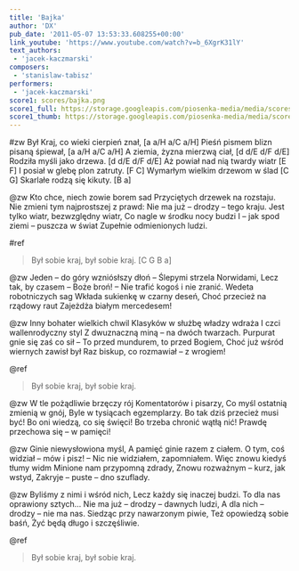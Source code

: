 ```yaml
---
title: 'Bajka'
author: 'DX'
pub_date: '2011-05-07 13:53:33.608255+00:00'
link_youtube: 'https://www.youtube.com/watch?v=b_6XgrK31lY'
text_authors:
 - 'jacek-kaczmarski'
composers:
 - 'stanislaw-tabisz'
performers:
 - 'jacek-kaczmarski'
score1: scores/bajka.png
score1_full: https://storage.googleapis.com/piosenka-media/media/scores/bajka.png
score1_thumb: https://storage.googleapis.com/piosenka-media/media/scores/bajka.png.180x0_q85_upscale.jpg
---
```


#zw
Był Kraj, co wieki cierpień znał, [a a/H a/C a/H]
Pieśń pismem blizn pisaną śpiewał, [a a/H a/C a/H]
A ziemia, żyzna mierzwą ciał, [d d/E d/F d/E]
Rodziła myśli jako drzewa. [d d/E d/F d/E]
Aż powiał nad nią twardy wiatr [E F]
I posiał w glebę plon zatruty. [F C]
Wymarłym wielkim drzewom w ślad [C G]
Skarlałe rodzą się kikuty. [B a]

@zw
Kto chce, niech zowie borem sad
Przyciętych drzewek na rozstaju.
Nie zmieni tym najprostszej z prawd:
Nie ma już – drodzy – tego kraju.
Jest tylko wiatr, bezwzględny wiatr,
Co nagle w środku nocy budzi
I – jak spod ziemi – puszcza w świat
Zupełnie odmienionych ludzi.

#ref
>Był sobie kraj, był sobie kraj. [C G B a]

@zw
Jeden – do góry wzniósłszy dłoń –
Ślepymi strzela Norwidami,
Lecz tak, by czasem – Boże broń! –
Nie trafić kogoś i nie zranić.
Wedeta robotniczych sag
Wkłada sukienkę w czarny deseń,
Choć przecież na rządowy raut
Zajeżdża białym mercedesem!

@zw
Inny bohater wielkich chwil
Klasyków w służbę władzy wdraża
I czci wallenrodyczny styl
Z dwuznaczną miną – na dwóch twarzach.
Purpurat gnie się zaś co sił –
To przed mundurem, to przed Bogiem,
Choć już wśród wiernych zawisł był
Raz biskup, co rozmawiał – z wrogiem!

@ref
>Był sobie kraj, był sobie kraj.

@zw
W tle pożądliwie brzęczy rój
Komentatorów i pisarzy,
Co myśl ostatnią zmienią w gnój,
Byle w tysiącach egzemplarzy.
Bo tak dziś przecież musi być!
Bo oni wiedzą, co się święci!
Bo trzeba chronić wątłą nić!
Prawdę przechowa się – w pamięci!

@zw
Ginie niewysłowiona myśl,
A pamięć ginie razem z ciałem.
O tym, coś widział – mów i pisz!
– Nic nie widziałem, zapomniałem.
Więc znowu kiedyś tłumy widm
Minione nam przypomną zdrady,
Znowu rozważnym – kurz, jak wstyd,
Zakryje – puste – dno szuflady.

@zw
Byliśmy z nimi i wśród nich,
Lecz każdy się inaczej budzi.
To dla nas oprawiony sztych…
Nie ma już – drodzy – dawnych ludzi,
A dla nich – drodzy – nie ma nas.
Siedząc przy nawarzonym piwie,
Też opowiedzą sobie baśń,
Żyć będą długo i szczęśliwie.

@ref
>Był sobie kraj, był sobie kraj.